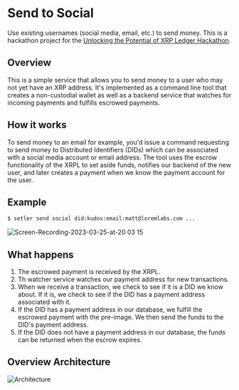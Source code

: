 # Send to Social

Use existing usernames (social media, email, etc.) to send money. This is a hackathon project for the [Unlocking the Potential of XRP Ledger Hackathon](https://unlockingxrpl.devpost.com/?utm_campaign=send-to-social).

## Overview

This is a simple service that allows you to send money to a user who may not yet have an XRP address. It's implemented as a command line tool that creates a non-custodial wallet as well as a backend service that watches for incoming payments and fulfills escrowed payments.

## How it works

To send money to an email for example, you'd issue a command requesting to send money to Distributed Identifiers (DIDs) which can be associated with a social media account or email address. The tool uses the escrow functionality of the XRPL to set aside funds, notifies our backend of the new user, and later creates a payment when we know the payment account for the user.

## Example

```bash
$ setler send social did:kudos:email:matt@loremlabs.com ...
```

![Screen-Recording-2023-03-25-at-20 03 15](https://user-images.githubusercontent.com/170588/227736633-93f70b05-56d2-4993-9de2-9a446d19404c.gif)

## What happens

1. The escrowed payment is received by the XRPL.
2. Th watcher service watches our payment address for new transactions.
3. When we receive a transaction, we check to see if it is a DID we know about. If it is, we check to see if the DID has a payment address associated with it.
4. If the DID has a payment address in our database, we fulfill the escrowed payment with the pre-image. We then send the funds to the DID's payment address.
5. If the DID does not have a payment address in our database, the funds can be returned when the escrow expires.

## Overview Architecture

![Architecture](./docs/send-to-social-overview.svg)
